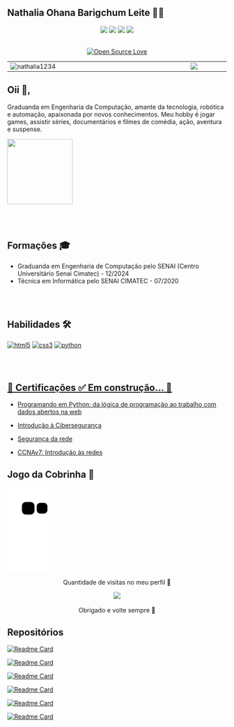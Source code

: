 
**Nathalia Ohana Barigchum Leite :woman_technologist:**
-
<div align="center">
<a href="mailto:nathe557@gmail.com"><img src="https://img.shields.io/badge/Gmail-D14836?style=for-the-badge&logo=gmail&logoColor=white" target="_blank"></a>
<a href="https://www.linkedin.com/in/nath%C3%A1lia-ohana-867524134/" target="_blank"><img src="https://img.shields.io/badge/LinkedIn-0077B5?style=for-the-badge&logo=linkedin&logoColor=white" target="_blank"></a>
<a href="https://www.instagram.com/nathalialeitee24/" target="_blank"><img src="https://img.shields.io/badge/Instagram-E4405F?style=for-the-badge&logo=instagram&logoColor=white" target="_blank"></a>
<a href="https://discord.com/channels/@me" target="_blank"><img src="https://img.shields.io/badge/Discord-7289DA?style=for-the-badge&logo=discord&logoColor=white" target="_blank"></a>
	
</div>	

<br>

<div align="center">
	
[![Open Source Love](https://badges.frapsoft.com/os/v3/open-source.svg?v=103)](https://github.com/Nathalia1234?tab=repositories)
	
</div>	


<table> 	<tbody><tr>	 	<td><a target="_blank" rel="noopener noreferrer" href="https://github.com/Nathalia1234/github-readme-stats"> <img width="400px" align="left" src="https://github-readme-stats.vercel.app/api?username=nathalia1234&repo=github-stats&hide=stars,issues&show_icons=true&locale=&theme=vue-dark" alt="nathalia1234"/> </a></td>	 <td><a target="_blank" rel="noopener noreferrer" href="https://github.com/Nathalia1234/convoychat"> <img width="495px" align="left" src="https://github-readme-stats.vercel.app/api/top-langs/?username=nathalia1234&repo=convoychat&layout=compact&theme=vue-dark" style="max-width:100%;"/> </a></td></tr>   	 </tbody></table>


Oii 👋, 
-
Graduanda em Engenharia da Computação, amante da tecnologia, robótica e automação, apaixonada por novos conhecimentos. Meu hobby é jogar games, assistir séries, documentários e filmes de comédia, ação, aventura e suspense.


	
<img src="https://user-images.githubusercontent.com/37275221/128225936-63e177ee-88ae-48a1-8bd4-86e04d14b402.png" width="150px" height="150px">

<br><br/>

Formações 🎓
-
 - Graduanda em Engenharia de Computação pelo SENAI (Centro Universitário Senai Cimatec) - 12/2024
 - Técnica em Informática pelo SENAI CIMATEC - 07/2020
 
 <br><br/>
 
Habilidades 🛠
-
<a href="https://www.w3.org/html/" target="_blank"> 
<img src="https://img.shields.io/badge/HTML5-E34F26?style=for-the-badge&logo=html5&logoColor=white" alt="html5"/></a>  <a href="https://www.w3schools.com/css/" target="_blank"> 
<img src="https://img.shields.io/badge/CSS3-1572B6?style=for-the-badge&logo=css3&logoColor=white" alt="css3"/></a> <a href="https://www.python.org" target="_blank">
<img src="https://img.shields.io/badge/Python-14354C?style=for-the-badge&logo=python&logoColor=white" alt="python"/></a> <a href="https://www.w3schools.com/cs/" target="_blank"> 

<br><br/>


 🚧 Certificações ✅  Em construção... 🚧
 -

 - <a href="https://drive.google.com/file/d/1KQVcqmVsmJGPMsXjHZwQTRTRPTKCV1rt/view?usp=sharing" rel="nofollow">Programando em Python: da lógica de programação ao trabalho com dados abertos na web </a>

 - <a href="https://drive.google.com/file/d/1C49i2JV22L_npnnSjV5la_nSu_10zOXw/view?usp=sharing" rel="nofollow">Introdução à Cibersegurança </a>

- <a href="https://drive.google.com/file/d/1mzbDU4WN83YqyIBK8zMbt9RqyTkHxqCU/view?usp=sharing" rel="nofollow">Segurança da rede <a/>

- <a href="https://drive.google.com/file/d/1aNats3Zeyp7vbArmEsTfyr7YIgX1i6sL/view?usp=sharing" rel="nofollow">CCNAv7: Introdução às redes </a>
		
Jogo da Cobrinha 🐍
-
	
![Snake animation](https://github.com/Nathalia1234/Nathalia1234/blob/output/github-contribution-grid-snake.svg)

	
<p align="center"> Quantidade de visitas no meu perfil 👀 </p>
<p align="center">   <img alingn="center" src="https://profile-counter.glitch.me/Nathalia1234/count.svg" /></p>
<p align="center"> Obrigado e volte sempre 👋 </p>
	
Repositórios
-	
	
[![Readme Card](https://github-readme-stats.vercel.app/api/pin/?username=Nathalia1234&repo=calculadora_simples&theme=dark)](https://github.com/Nathalia1234/github-readme-stats)
	
	
[![Readme Card](https://github-readme-stats.vercel.app/api/pin/?username=Nathalia1234&repo=conversor_de_moeda&theme=dark)](https://github.com/Nathalia1234/github-readme-stats)
	
[![Readme Card](https://github-readme-stats.vercel.app/api/pin/?username=Nathalia1234&repo=consumo-de-api-json-com-python&theme=dark)](https://github.com/Nathalia1234/github-readme-stats)	
	
[![Readme Card](https://github-readme-stats.vercel.app/api/pin/?username=Nathalia1234&repo=curso-de-python&theme=dark)](https://github.com/Nathalia1234/github-readme-stats)	
	
[![Readme Card](https://github-readme-stats.vercel.app/api/pin/?username=Nathalia1234&repo=atividade_pratica_dashboards_powerBI&theme=dark)](https://github.com/Nathalia1234/github-readme-stats)
	
[![Readme Card](https://github-readme-stats.vercel.app/api/pin/?username=Nathalia1234&repo=formulario&theme=dark)](https://github.com/Nathalia1234/github-readme-stats)	
